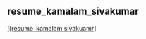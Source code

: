 ## resume_kamalam_sivakumar
[![resume_kamalam sivakuamr]](https://drive.google.com/file/d/1UAb4zY7DRUg0Z1LWhbEPGLlI592Rlc9u/view)
